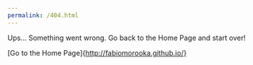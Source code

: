 ```yaml
---
permalink: /404.html
---
```


Ups... Something went wrong. Go back to the Home Page and start over!

[Go to the Home Page]{http://fabiomorooka.github.io/}